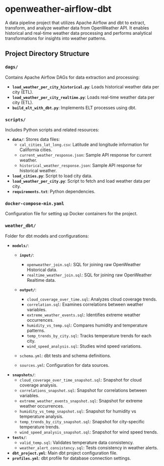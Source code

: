 # openweather-airflow-dbt

A data pipeline project that utilizes Apache Airflow and dbt to extract, transform, and analyze weather data from OpenWeather API. It enables historical and real-time weather data processing and performs analytical transformations for insights into weather patterns.

## Project Directory Structure

### `dags/`
Contains Apache Airflow DAGs for data extraction and processing:
- **`load_weather_per_city_historical.py`**: Loads historical weather data per city (ETL).
- **`load_weather_per_city_realtime.py`**: Loads real-time weather data per city (ETL).
- **`build_elt_with_dbt.py`**: Implements ELT processes using dbt.

### `scripts/`
Includes Python scripts and related resources:
- **`data/`**: Stores data files:
  - `cal_cities_lat_long.csv`: Latitude and longitude information for California cities.
  - `current_weather_response.json`: Sample API response for current weather.
  - `historical_weather_response.json`: Sample API response for historical weather.
- **`load_cities.py`**: Script to load city data.
- **`load_weather_per_city.py`**: Script to fetch and load weather data per city.
- **`requirements.txt`**: Python dependencies.

### `docker-compose-min.yaml`
Configuration file for setting up Docker containers for the project.

### `weather_dbt/`
Folder for dbt models and configurations:
- **`models/`**: 
  - **`input/`**:
    - `openweather_join.sql`: SQL for joining raw OpenWeather Historical data.
    - `realtime_weather_join.sql`: SQL for joining raw OpenWeather Realtime data.

  - **`output/`**:
    - `cloud_coverage_over_time.sql`: Analyzes cloud coverage trends.
    - `correlation.sql`: Examines correlations between weather variables.
    - `extreme_weather_events.sql`: Identifies extreme weather occurrences.
    - `humidity_vs_temp.sql`: Compares humidity and temperature patterns.
    - `temp_trends_by_city.sql`: Tracks temperature trends for each city.
    - `wind_speed_analysis.sql`: Studies wind speed variations.
  - `schema.yml`: dbt tests and schema definitions.
  - `sources.yml`: Configuration for data sources.
- **`snapshots/`**:
  - `cloud_coverage_over_time_snapshot.sql`: Snapshot for cloud coverage analysis.
  - `correlations_snapshot.sql`: Snapshot for correlations between variables.
  - `extreme_weather_events_snapshot.sql`: Snapshot for extreme weather occurrences.
  - `humidity_vs_temp_snapshot.sql`: Snapshot for humidity vs temperature analysis.
  - `temp_trends_by_city_snapshot.sql`: Snapshot for city-specific temperature trends.
  - `wind_speed_analysis_snapshot.sql`: Snapshot for wind speed trends.
- **`tests/`**:
  - `valid_temp.sql`: Validates temperature data consistency.
  - `weather_alert_consistency.sql`: Tests consistency in weather alerts.
- **`dbt_project.yml`**: Main dbt project configuration file.
- **`profiles.yml`**: dbt profile for database connection settings.
